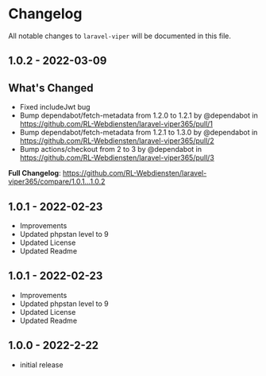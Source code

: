 # Changelog

All notable changes to `laravel-viper` will be documented in this file.

## 1.0.2 - 2022-03-09

## What's Changed

- Fixed includeJwt bug
- Bump dependabot/fetch-metadata from 1.2.0 to 1.2.1 by @dependabot in https://github.com/RL-Webdiensten/laravel-viper365/pull/1
- Bump dependabot/fetch-metadata from 1.2.1 to 1.3.0 by @dependabot in https://github.com/RL-Webdiensten/laravel-viper365/pull/2
- Bump actions/checkout from 2 to 3 by @dependabot in https://github.com/RL-Webdiensten/laravel-viper365/pull/3

**Full Changelog**: https://github.com/RL-Webdiensten/laravel-viper365/compare/1.0.1...1.0.2

## 1.0.1 - 2022-02-23

- Improvements
- Updated phpstan level to 9
- Updated License
- Updated Readme

## 1.0.1 - 2022-02-23

- Improvements
- Updated phpstan level to 9
- Updated License
- Updated Readme

## 1.0.0 - 2022-2-22

- initial release
